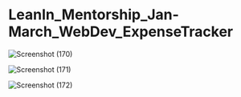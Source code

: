 # LeanIn_Mentorship_Jan-March_WebDev_ExpenseTracker



![Screenshot (170)](https://user-images.githubusercontent.com/68181276/154850400-755294cf-2fee-4a93-a7e5-f5a18b4348a4.png)

![Screenshot (171)](https://user-images.githubusercontent.com/68181276/154850411-409c267d-71f5-4d1f-bbc1-db8d1f4a2f92.png)

![Screenshot (172)](https://user-images.githubusercontent.com/68181276/154850422-b7dd3c77-c565-46eb-8101-cc78d18a29bd.png)

